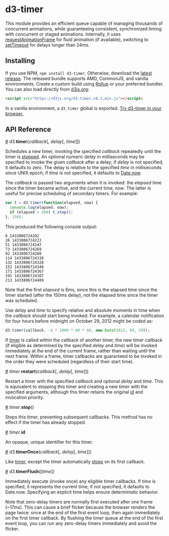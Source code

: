 # d3-timer

This module provides an efficient queue capable of managing thousands of concurrent animations, while guaranteeing consistent, synchronized timing with concurrent or staged animations. Internally, it uses [requestAnimationFrame](https://developer.mozilla.org/en-US/docs/Web/API/window/requestAnimationFrame) for fluid animation (if available), switching to [setTimeout](https://developer.mozilla.org/en-US/docs/Web/API/WindowTimers/setTimeout) for delays longer than 24ms.

## Installing

If you use NPM, `npm install d3-timer`. Otherwise, download the [latest release](https://github.com/d3/d3-timer/releases/latest). The released bundle supports AMD, CommonJS, and vanilla environments. Create a custom build using [Rollup](https://github.com/rollup/rollup) or your preferred bundler. You can also load directly from [d3js.org](https://d3js.org):

```html
<script src="https://d3js.org/d3-timer.v0.1.min.js"></script>
```

In a vanilla environment, a `d3_timer` global is exported. [Try d3-timer in your browser.](https://tonicdev.com/npm/d3-timer)

## API Reference

<a name="timer" href="#timer">#</a> d3.<b>timer</b>(<i>callback</i>[, <i>delay</i>[, <i>time</i>]])

Schedules a new timer, invoking the specified *callback* repeatedly until the timer is [stopped](#timer_stop). An optional numeric *delay* in milliseconds may be specified to invoke the given *callback* after a delay; if *delay* is not specified, it defaults to zero. The delay is relative to the specified *time* in milliseconds since UNIX epoch; if *time* is not specified, it defaults to [Date.now](https://developer.mozilla.org/en-US/docs/JavaScript/Reference/Global_Objects/Date/now).

The *callback* is passed two arguments when it is invoked: the *elapsed* time since the timer became active, and the current time, *now*. The latter is useful for precise scheduling of secondary timers. For example:

```js
var t = d3.timer(function(elapsed, now) {
  console.log(elapsed, now);
  if (elapsed > 200) t.stop();
}, 150);
```

This produced the following console output:

```
6 1433806724202
26 1433806724222
51 1433806724247
73 1433806724269
92 1433806724288
114 1433806724310
132 1433806724328
152 1433806724348
171 1433806724367
191 1433806724387
213 1433806724409
```

Note that the first *elapsed* is 6ms, since this is the elapsed time since the timer started (after the 150ms delay), not the elapsed time since the timer was scheduled.

Use *delay* and *time* to specify relative and absolute moments in time when the *callback* should start being invoked. For example, a calendar notification for four hours before midnight on October 29, 2012 might be coded as:

```js
d3.timer(callback, -4 * 1000 * 60 * 60, new Date(2012, 09, 29));
```

If [timer](#timer) is called within the callback of another timer, the new timer callback (if eligible as determined by the specified *delay* and *time*) will be invoked immediately at the end of the current frame, rather than waiting until the next frame. Within a frame, timer callbacks are guaranteed to be invoked in the order they were scheduled (regardless of their start time).

<a name="timer_restart" href="#timer_restart">#</a> <i>timer</i>.<b>restart</b>(<i>callback</i>[, <i>delay</i>[, <i>time</i>]])

Restart a timer with the specified *callback* and optional *delay* and *time*. This is equivalent to stopping this timer and creating a new timer with the specified arguments, although this timer retains the original [id](#timer_id) and invocation priority.

<a name="timer_stop" href="#timer_stop">#</a> <i>timer</i>.<b>stop</b>()

Stops this timer, preventing subsequent callbacks. This method has no effect if the timer has already stopped.

<a name="timer_id" href="#timer_id">#</a> <i>timer</i>.<b>id</b>

An opaque, unique identifier for this timer.

<a name="timerOnce" href="#timerOnce">#</a> d3.<b>timerOnce</b>(<i>callback</i>[, <i>delay</i>[, <i>time</i>]])

Like [timer](#timer), except the timer automatically [stops](#timer_stop) on its first callback.

<a name="timerFlush" href="#timerFlush">#</a> d3.<b>timerFlush</b>([<i>time</i>])

Immediately execute (invoke once) any eligible timer callbacks. If *time* is specified, it represents the current time; if not specified, it defaults to Date.now. Specifying an explicit time helps ensure deterministic behavior.

Note that zero-delay timers are normally first executed after one frame (~17ms). This can cause a brief flicker because the browser renders the page twice: once at the end of the first event loop, then again immediately on the first timer callback. By flushing the timer queue at the end of the first event loop, you can run any zero-delay timers immediately and avoid the flicker.
